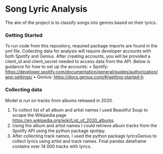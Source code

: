 # Song Lyric Analysis
The aim of the project is to classify songs into genres based on their lyrics.

### Getting Started

To run code from this repository, required package imports are found in the yml file.
Collecting data for analysis will require developer accounts with both Spotify and Genius. After creating accounts, you will be provided a client_id and client_secret needed to access data from the API. Below is guidance for how to set up the accounts:
•	Spotify: https://developer.spotify.com/documentation/general/guides/authorization/app-settings/
•	Genius: https://docs.genius.com/#/getting-started-h

### Collecting data

Model is run on tracks from albums released in 2020.
1.	To collect list of all album and artist names I used Beautiful Soup to scrape the Wikipedia page https://en.wikipedia.org/wiki/List_of_2020_albums. 
2.	Using the album and artist names I could retrieve album tracks from the Spotify API using the python package spotipy.
3.	After collecting track names, I used the python package lyricsGenius to collect lyrics using artist and track names.
Final pandas dataframe contains over 14 000 tracks with lyrics.
